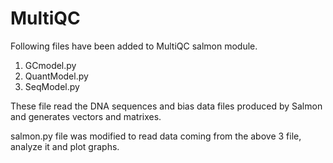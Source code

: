 # MultiQC
Following files have been added to MultiQC salmon module.
1. GCmodel.py
2. QuantModel.py
3. SeqModel.py

These file read the DNA sequences and bias data files produced by Salmon and generates vectors and matrixes.

salmon.py file was modified to read data coming from the above 3 file, analyze it and plot graphs.
